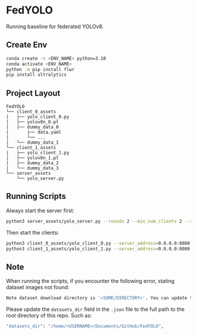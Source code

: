 # FedYOLO
Running baseline for federated YOLOv8.

## Create Env

```bash
conda create -n <ENV_NAME> python=3.10
conda activate <ENV_NAME>
python -m pip install flwr
pip install ultralytics
```

## Project Layout

```
FedYOLO
└── client_0_assets
|   ├── yolo_client_0.py
|   ├── yolov8n_0.pt
|   ├── dummy_data_0
|       ├── data.yaml
|       └── ...
|   └── dummy_data_1
└── client_1_assets
|   ├── yolo_client_1.py
|   ├── yolov8n_1.pt
|   ├── dummy_data_2
|   └── dummy_data_3
└── server_assets
    └── yolo_server.py
```

## Running Scripts

Always start the server first:

```bash
python3 server_assets/yolo_server.py --rounds 2 --min_num_clients 2 --sample_fraction 1.0
```

Then start the clients:

```bash
python3 client_0_assets/yolo_client_0.py --server_address=0.0.0.0:8080 --cid=0
python3 client_1_assets/yolo_client_1.py --server_address=0.0.0.0:8080 --cid=1
```

## Note

When running the scripts, if you encounter the following error, stating dataset images not found:

```bash
Note dataset download directory is '<SOME/DIRECTORY>'. You can update this in '<SOME/FILE.json>'
```

Please update the `datasets_dir` field in the `.json` file to the full path to the root directory of this repo. Such as:

```bash
"datasets_dir": "/home/<USERNAME>/Documents/GitHub/FedYOLO",
```

